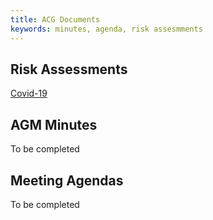 ```yaml
---
title: ACG Documents
keywords: minutes, agenda, risk assesmments
---
```


## Risk Assessments

[Covid-19](#risk_assessments/Covid19_RA_2021.pdf)

## AGM Minutes

To be completed

## Meeting Agendas

To be completed